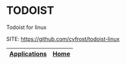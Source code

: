 # TODOIST
 
 Todoist for linux
 
 SITE: https://github.com/cyfrost/todoist-linux

 | [Applications](https://portable-linux-apps.github.io/apps.html) | [Home](https://portable-linux-apps.github.io)
 | --- | --- |
